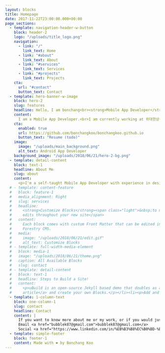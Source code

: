 ```yaml
---
layout: blocks
title: Homepage
date: 2017-11-22T23:00:00.000+00:00
page_sections:
  - template: navigation-header-w-button
    block: header-2
    logo: "/uploads/title_logo.png"
    navigation:
      - link: "/"
        link_text: Home
      - link: "#about"
        link_text: About
      - link: "#services"
        link_text: Services
      - link: "#projects"
        link_text: Projects
    cta:
      url: "#contact"
      button_text: Contact
  - template: hero-banner-w-image
    block: hero-2
    slug: features
    headline: Hello, I am bonchang<br><strong>Mobile App Developer</strong>
    content:
      I am a Mobile App Developer.<br>I am currently working at 위대한상상(요기요) as Android App Developer.
    cta:
      enabled: true
      url: https://github.com/bonchangkoo/bonchangkoo.github.io
      button_text: "Resume (todo)"
    image:
      image: "/uploads/main_background.png"
      alt_text: Android App Developer
    background_image: "/uploads/2018/06/21/hero-2-bg.png"
  - template: detail-content
    block: text-1
    headline: About Me
    slug: about
    content:
      <p>I'm a self-taught Mobile App Developer with experience in designing new features from ideation to production, implementation of wireframes and design flows into high performance software applications. I take into consideration the user experience while writing reusable and efficient code. I passionately combine good design, technology, and innovation in all my projects, which I like to accompany from the first idea to release.Currently, I'm focused on Android development using Jetpack Compose.</p>
  # - template: content-feature
  #   block: feature-1
  #   media_alignment: Right
  #   slug: services
  #   headline:
  #     <strong>Customize Blocks</strong><span class="light">&nbsp;to make quick
  #     edits throughout your new site</span>
  #   content:
  #     Each block comes with custom Front Matter that can be edited in
  #     Forestry CMS.
  #   media:
  #     image: "/uploads/2018/06/21/edit.gif"
  #     alt_text: Customize Blocks
  # - template: full-width-media-element
  #   block: media-1
  #   image: "/uploads/2018/06/21/theme.png"
  #   caption: All Available Blocks
  #   slug: contact
  # - template: detail-content
  #   block: text-1
  #   headline: Steps to Build a Site!
  #   content:
  #     <p>uBuild is an open-source Jekyll based demo that doubles as a builder tool inside the Forestry content manager.</p><ol><li><p><a href="https://app.forestry.io/quick-start?repo=forestryio/ubuild-jekyll&provider=github&engine=jekyll">Import this demo in Forestry</a>.</p></li><li><p>Read <a href="https://forestry.io/blog/ubuild-a-new-theme-for-static-sites-using-blocks/">our
  #     article</a> and create your own Blocks.</p></li><li><p>Add and customize the available Blocks and preview them as you go along.</p></li></ol>
  - template: 1-column-text
    block: one-column-1
    slug: contact
    headline: Contact
    content: |
      If you want to know more about me or my work, or if you would just like to say hello, send me a message. I'd love to hear from you.<br>
      Email <a href="bubblek87@gmail.com">bubblek87@gmail.com</a>
      Social <a href="https://www.linkedin.com/in/%EB%B3%B8%EC%B0%BD-%EA%B5%AC-96406b14a/">LinkedIn</a>
  - template: simple-footer
    block: footer-1
    content: Made with ❤︎ by Bonchang Koo
---
```

